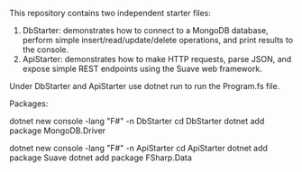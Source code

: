 This repository contains two independent starter files:

1. DbStarter: demonstrates how to connect to a MongoDB database, perform simple insert/read/update/delete operations, and print results to the console.
2. ApiStarter: demonstrates how to make HTTP requests, parse JSON, and expose simple REST endpoints using the Suave web framework.

Under DbStarter and ApiStarter use dotnet run to run the Program.fs file.

Packages:

dotnet new console -lang "F#" -n DbStarter
cd DbStarter
dotnet add package MongoDB.Driver

dotnet new console -lang "F#" -n ApiStarter
cd ApiStarter
dotnet add package Suave
dotnet add package FSharp.Data
